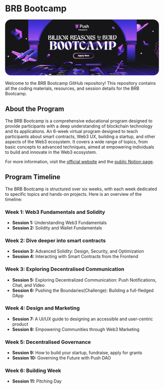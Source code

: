 # BRB Bootcamp

![BRB Bootcamp Image](./assets/BRB_Bootcamp.png)

Welcome to the BRB Bootcamp GitHub repository! This repository contains all the coding materials, resources, and session details for the BRB Bootcamp.

## About the Program

The BRB Bootcamp is a comprehensive educational program designed to provide participants with a deep understanding of blockchain technology and its applications. An 6-week virtual program designed to teach participants about smart contracts, Web3 UX, building a startup, and other aspects of the Web3 ecosystem. It covers a wide range of topics, from basic concepts to advanced techniques, aimed at empowering individuals to build and innovate in the Web3 ecosystem.

For more information, visit the [official website](https://push.org/bootcamp/) and the [public Notion page](https://www.notion.so/pushprotocol/BRB-Bootcamp-2024-d98ebc82d2b247b5839a903c05c7a920).


## Program Timeline

The BRB Bootcamp is structured over six weeks, with each week dedicated to specific topics and hands-on projects. Here is an overview of the timeline:

### Week 1: Web3 Fundamentals and Solidity
- **Session 1:** Understanding Web3 Fundamentals
- **Session 2:** Solidity and Wallet Fundamentals

### Week 2: Dive deeper into smart contracts
- **Session 3:** Advanced Solidity: Design, Security, and Optimization
- **Session 4:** Interacting with Smart Contracts from the Frontend 

### Week 3: Exploring Decentralised Communication
- **Session 5:** Exploring Decentralized Communication: Push Notifications, Chat, and Video
- **Session 6:** Pushing the Boundaries(Challenge): Building a full-fledged DApp

### Week 4: Design and Marketing
- **Session 7:**  A UI/UX guide to designing an accessible and user-centric product
- **Session 8:** Empowering Communities through Web3 Marketing

### Week 5: Decentralised Governance
- **Session 9:** How to build your startup, fundraise, apply for grants
- **Session 10:** Governing the Future with Push DAO

### Week 6: Building Week
- **Session 11:** Pitching Day